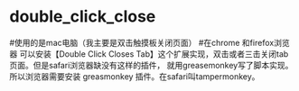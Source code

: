 # double_click_close

#使用的是mac电脑（我主要是双击触摸板关闭页面）
#在chrome 和firefox浏览器 可以安装【Double Click Closes Tab】这个扩展实现，双击或者三击关闭tab页面。但是safari浏览器缺没有这样的插件，
就用greasemonkey写了脚本实现。所以浏览器需要安装 greasmonkey 插件。在safari叫tampermonkey。
